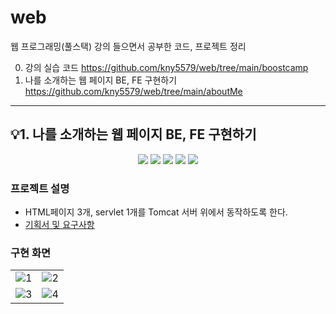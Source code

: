 # web
웹 프로그래밍(풀스택) 강의 들으면서 공부한 코드, 프로젝트 정리  

0. 강의 실습 코드
https://github.com/kny5579/web/tree/main/boostcamp
1. 나를 소개하는 웹 페이지 BE, FE 구현하기
https://github.com/kny5579/web/tree/main/aboutMe

---
## 💡1. 나를 소개하는 웹 페이지 BE, FE 구현하기

<div align=center> 
  <img src='https://img.shields.io/static/v1?label=HTML5&message=.&color=success'/>
  <img src='https://img.shields.io/static/v1?label=CSS3&message=.&color=blue'/>
  <img src='https://img.shields.io/static/v1?label=Java&message=17&color=yellow'/>
  <img src='https://img.shields.io/static/v1?label=Servlet&message=.&color=lightgrey'/>
  <img src='https://img.shields.io/static/v1?label=Tomcat&message=8.5&color=important'/>
</div>

### 프로젝트 설명
- HTML페이지 3개, servlet 1개를 Tomcat 서버 위에서 동작하도록 한다.
- [기획서 및 요구사항](https://docs.google.com/presentation/d/1Q0qZO7mEh5VFcm2riFsP0XViNaKUP7Bj5NCjiia3hyo/edit#slide=id.g7b8037d172_0_0)

### 구현 화면

<table>
  <tr>
    <td><img alt="1" src="https://github.com/kny5579/web/assets/95288763/29a14398-8dfc-4e32-88f7-cf9501154b52" /></td>
    <td><img alt="2" src="https://github.com/kny5579/web/assets/95288763/eda4f8ca-6713-42e8-aa30-cfd92edfad2f" /></td>
  </tr>
  <tr>
    <td><img alt="3" src="https://github.com/kny5579/web/assets/95288763/dfc65c11-f1b8-4755-9a77-a846787bb198" /></td>
    <td><img alt="4" src="https://github.com/kny5579/web/assets/95288763/493c8395-97ea-4b44-b18e-bb2c0edb5634" /></td>
  </tr>
</table>


